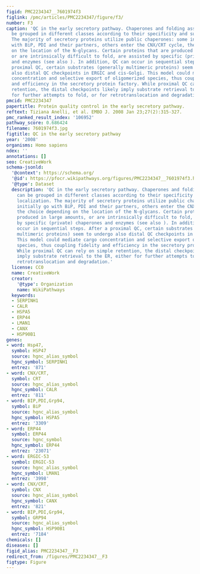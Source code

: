 ```yaml
---
figid: PMC2234347__7601974f3
figlink: /pmc/articles/PMC2234347/figure/f3/
number: F3
caption: 'QC in the early secretory pathway. Chaperones and folding assistants can
  be grouped in different classes according to their specificity and subcellular localization.
  The majority of secretory proteins utilize public chaperones: some initially go
  with BiP, PDI and their partners, others enter the CNX/CRT cycle, the choice depending
  on the location of the N-glycans. Certain proteins that are produced in large amounts,
  or are intrinsically difficult to fold, are assisted by specific (private) chaperones
  and enzymes (see also ). In addition, QC can occur in sequential steps. After a
  proximal QC, certain substrates (generally multimeric proteins) seem to undergo
  also distal QC checkpoints in ERGIC and cis-Golgi. This model could mediate cargo
  concentration and selective export of oligomerized species, thus coupling fidelity
  and efficiency in the secretory protein factory. While proximal QC can rely on simple
  retention, the distal checkpoints likely imply substrate retrieval to the ER, either
  for further attempts to fold, or for retrotranslocation and degradation.'
pmcid: PMC2234347
papertitle: Protein quality control in the early secretory pathway.
reftext: Tiziana Anelli, et al. EMBO J. 2008 Jan 23;27(2):315-327.
pmc_ranked_result_index: '106952'
pathway_score: 0.686424
filename: 7601974f3.jpg
figtitle: QC in the early secretory pathway
year: '2008'
organisms: Homo sapiens
ndex: ''
annotations: []
seo: CreativeWork
schema-jsonld:
  '@context': https://schema.org/
  '@id': https://pfocr.wikipathways.org/figures/PMC2234347__7601974f3.html
  '@type': Dataset
  description: 'QC in the early secretory pathway. Chaperones and folding assistants
    can be grouped in different classes according to their specificity and subcellular
    localization. The majority of secretory proteins utilize public chaperones: some
    initially go with BiP, PDI and their partners, others enter the CNX/CRT cycle,
    the choice depending on the location of the N-glycans. Certain proteins that are
    produced in large amounts, or are intrinsically difficult to fold, are assisted
    by specific (private) chaperones and enzymes (see also ). In addition, QC can
    occur in sequential steps. After a proximal QC, certain substrates (generally
    multimeric proteins) seem to undergo also distal QC checkpoints in ERGIC and cis-Golgi.
    This model could mediate cargo concentration and selective export of oligomerized
    species, thus coupling fidelity and efficiency in the secretory protein factory.
    While proximal QC can rely on simple retention, the distal checkpoints likely
    imply substrate retrieval to the ER, either for further attempts to fold, or for
    retrotranslocation and degradation.'
  license: CC0
  name: CreativeWork
  creator:
    '@type': Organization
    name: WikiPathways
  keywords:
  - SERPINH1
  - CALR
  - HSPA5
  - ERP44
  - LMAN1
  - CANX
  - HSP90B1
genes:
- word: Hsp47,
  symbol: HSP47
  source: hgnc_alias_symbol
  hgnc_symbol: SERPINH1
  entrez: '871'
- word: CNX/CRT,
  symbol: CRT
  source: hgnc_alias_symbol
  hgnc_symbol: CALR
  entrez: '811'
- word: BIP,PDI,Grp94,
  symbol: BiP
  source: hgnc_alias_symbol
  hgnc_symbol: HSPA5
  entrez: '3309'
- word: ERP44
  symbol: ERP44
  source: hgnc_symbol
  hgnc_symbol: ERP44
  entrez: '23071'
- word: ERGIC-53
  symbol: ERGIC-53
  source: hgnc_alias_symbol
  hgnc_symbol: LMAN1
  entrez: '3998'
- word: CNX/CRT,
  symbol: CNX
  source: hgnc_alias_symbol
  hgnc_symbol: CANX
  entrez: '821'
- word: BIP,PDI,Grp94,
  symbol: GRP94
  source: hgnc_alias_symbol
  hgnc_symbol: HSP90B1
  entrez: '7184'
chemicals: []
diseases: []
figid_alias: PMC2234347__F3
redirect_from: /figures/PMC2234347__F3
figtype: Figure
---
```

